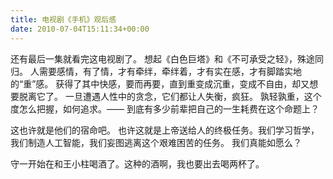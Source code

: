 ```yaml
---
title: 电视剧《手机》观后感
date: 2010-07-04T15:11:34+00:00
---
```

还有最后一集就看完这电视剧了。
想起《白色巨塔》和《不可承受之轻》，殊途同归。
人需要感情，有了情，才有牵绊，牵绊着，才有实在感，才有脚踏实地的“重”感。
获得了其中快感，要而再要，直到重变成沉重，变成不自由，却又想要脱离它了。
一旦遭遇人性中的贪念，它们都让人失衡，疯狂。
孰轻孰重，这个度怎么把握，如何追求。—— 到底有多少前辈把自己的一生耗费在这个命题上？

这也许就是他们的宿命吧。
也许这就是上帝送给人的终极任务。我们学习哲学，我们制造人工智能，我们妄图逃离这个艰难困苦的任务。
我们真能如愿么？

守一开始在和王小柱喝酒了。这种的酒啊，我也要出去喝两杯了。
